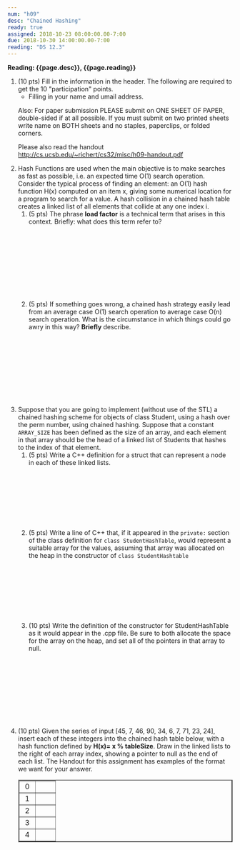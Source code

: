 ```yaml
---
num: "h09"
desc: "Chained Hashing"
ready: true
assigned: 2018-10-23 08:00:00.00-7:00
due: 2018-10-30 14:00:00.00-7:00
reading: "DS 12.3"
---
```


<b>Reading: {{page.desc}}, {{page.reading}}</b>

<ol start="1">

<li>(10 pts) Fill in the information in the header. The following are required to get the 10 "participation" points.
    <ul>
    <li>Filling in your name and umail address.<br /></li>
    </ul>
    <p>Also: For paper submission PLEASE submit on ONE SHEET OF PAPER, double-sided if at all possible. If you must submit on two printed sheets write name on BOTH sheets and no staples, paperclips, or folded corners.<br />
    </p>
 </li>

 Please also read the handout <a href="http://cs.ucsb.edu/~richert/cs32/misc/h09-handout.pdf" title="h09 Handout">http://cs.ucsb.edu/~richert/cs32/misc/h09-handout.pdf</a>
<p></p>
 <li>Hash Functions are used when the main objective is to make searches as fast as possible, i.e. an expected time O(1) search operation. Consider the typical process of finding an element: an O(1) hash function H(x) computed on an item x, giving some numerical location for a program to search for a value. A hash collision in a chained hash table creates a linked list of all elements that collide at any one index i.
 	<ol>
 		<li style='margin-bottom:12em;'>(5 pts) The phrase <b>load factor</b> is a technical term that arises in this context. Briefly: what does this term refer to?</li>
 		<li style='margin-bottom:12em;'>(5 pts) If something goes wrong, a chained hash strategy easily lead from an average case O(1) search operation to average case O(n) search operation. What is the circumstance in which things could go awry in this way? <b>Briefly</b> describe.</li>
  </ol>

 <div class="pagebreak"></div>

 <li>Suppose that you are going to implement (without use of the STL) a chained hashing scheme for objects of class Student, using a hash over the perm number, using chained hashing. Suppose that a constant <code>ARRAY_SIZE</code> has been defined as the size of an array, and each element in that array should be the head of a linked list of Students that hashes to the index of that element.
 	<ol>
 		<li style='margin-bottom:10em;'>(5 pts) Write a C++ definition for a struct that can represent a node in each of these linked lists.</li>
 		<li style='margin-bottom:10em;'>(5 pts) Write a line of C++ that, if it appeared in the <code>private:</code> section of the class definition for <code>class StudentHashTable</code>, would represent a suitable array for the values, assuming that array was allocated on the heap in the constructor of <code>class StudentHashtable</code></li>
 		<li style='margin-bottom:12em;'>(10 pts) Write the definition of the constructor for StudentHashTable as it would appear in the .cpp file. Be sure to both allocate the space for the array on the heap, and set all of the pointers in that array to null.</li>
 	</ol>
 </li>

<li style='margin-bottom:10em;'>(10 pts) Given the series of input [45, 7, 46, 90, 34, 6, 7, 71, 23, 24], insert each of these integers into the chained hash table below, with a hash function defined by
<b>H(x)=&#160;x&#160;% tableSize</b>. Draw in the linked lists to the right of each array index, showing a pointer to null as the end of each list. The Handout for this assignment has examples of the format we want for your answer.

<p></p>

<table border="2">
  <tr><td>&#160;0&#160;</td><td style="padding-left:2em;">&#160;</td></tr>
  <tr><td>&#160;1&#160;</td><td style="padding-left:2em;">&#160;</td></tr>
  <tr><td>&#160;2&#160;</td><td style="padding-left:2em;">&#160;</td></tr>
  <tr><td>&#160;3&#160;</td><td style="padding-left:2em;">&#160;</td></tr>
  <tr><td>&#160;4&#160;</td><td style="padding-left:2em;">&#160;</td></tr>
</table> <div style="margin-top:6em;">&#160;</div>
</li>


